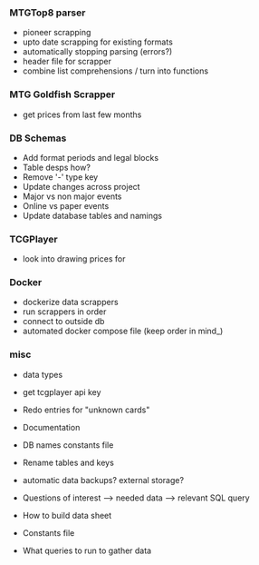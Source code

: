 ### MTGTop8 parser
* pioneer scrapping
* upto date scrapping for existing formats
* automatically stopping parsing (errors?)
* header file for scrapper
* combine list comprehensions / turn into functions

### MTG Goldfish Scrapper
* get prices from last few months

### DB Schemas
* Add format periods and legal blocks
* Table desps how?
* Remove '-' type key
* Update changes across project
* Major vs non major events
* Online vs paper events
* Update database tables and namings

### TCGPlayer
* look into drawing prices for 

### Docker
* dockerize data scrappers
* run scrappers in order
* connect to outside db
* automated docker compose file (keep order in mind_)

### misc
* data types
* get tcgplayer api key
* Redo entries for "unknown cards"
* Documentation
* DB names constants file
* Rename tables and keys
* automatic data backups? external storage?
* Questions of interest --> needed data --> relevant SQL query

* How to build data sheet
* Constants file
* What queries to run to gather data
